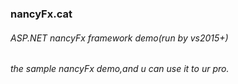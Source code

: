 ### nancyFx.cat
###### ASP.NET nancyFx framework demo(run by vs2015+)
###### the sample nancyFx demo,and u can use it to ur pro.
